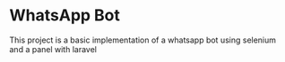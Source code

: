 # WhatsApp Bot

This project is a basic implementation of a whatsapp bot using selenium and a panel with laravel

